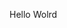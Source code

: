Hello Wolrd












































































































































































































































































































































